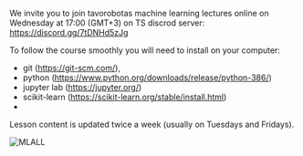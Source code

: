 We invite you to join tavorobotas machine learning lectures online on Wednesday at 17:00 (GMT+3) on TS discrod server:
https://discord.gg/7tDNHd5zJg

To follow the course smoothly you will need to install on your computer:
- git (https://git-scm.com/),
- python (https://www.python.org/downloads/release/python-386/)
- jupyter lab (https://jupyter.org/)
- scikit-learn (https://scikit-learn.org/stable/install.html)
- 
Lesson content is updated twice a week (usually on Tuesdays and Fridays).

![MLALL](https://raw.githubusercontent.com/tavo-robotas/class/master/images/MLALL.png)
